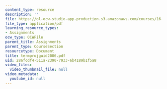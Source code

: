 ```yaml
---
content_type: resource
description: ''
file: https://ol-ocw-studio-app-production.s3.amazonaws.com/courses/16-423j-aerospace-biomedical-and-life-support-engineering-spring-2006/286fcdf4511a239079336b4189b1f5a8_termprojguid2006.pdf
file_type: application/pdf
learning_resource_types:
- Assignments
ocw_type: OCWFile
parent_title: Assignments
parent_type: CourseSection
resourcetype: Document
title: termprojguid2006.pdf
uid: 286fcdf4-511a-2390-7933-6b4189b1f5a8
video_files:
  video_thumbnail_file: null
video_metadata:
  youtube_id: null
---
```

